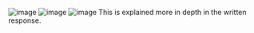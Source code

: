 ![image](https://user-images.githubusercontent.com/28553165/162357240-1b5bf2e7-910a-4d99-bace-36eec6eac549.png)
![image](https://user-images.githubusercontent.com/28553165/162357304-59718bcd-81a7-4609-9f39-ae61de1d0302.png)
![image](https://user-images.githubusercontent.com/28553165/162357348-cb5ebb15-8307-41e9-9b5d-ab2ff8ca884c.png)
This is explained more in depth in the written response. 
